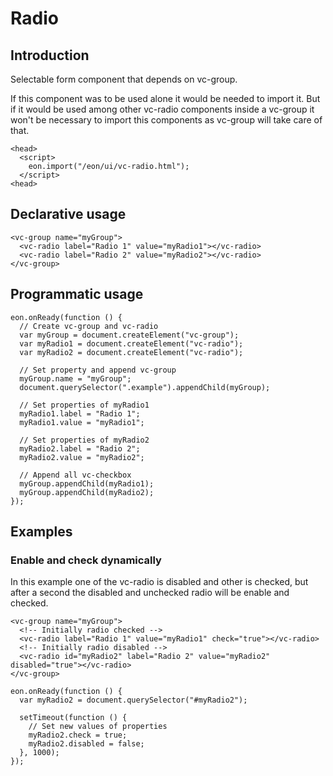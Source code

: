 # Radio

## Introduction
Selectable form component that depends on vc-group.

If this component was to be used alone it would be needed to import it. But if it would be used among other vc-radio components inside a vc-group it won't be necessary to import this components as vc-group will take care of that.
``` [html]
<head>
  <script>
    eon.import("/eon/ui/vc-radio.html");
  </script>
<head>
```

## Declarative usage
``` [html]
<vc-group name="myGroup">
  <vc-radio label="Radio 1" value="myRadio1"></vc-radio>
  <vc-radio label="Radio 2" value="myRadio2"></vc-radio>
</vc-group>
```

## Programmatic usage
``` [javascript]
eon.onReady(function () {
  // Create vc-group and vc-radio 
  var myGroup = document.createElement("vc-group");
  var myRadio1 = document.createElement("vc-radio");
  var myRadio2 = document.createElement("vc-radio");

  // Set property and append vc-group
  myGroup.name = "myGroup";
  document.querySelector(".example").appendChild(myGroup);

  // Set properties of myRadio1
  myRadio1.label = "Radio 1";
  myRadio1.value = "myRadio1";
      
  // Set properties of myRadio2
  myRadio2.label = "Radio 2";
  myRadio2.value = "myRadio2";

  // Append all vc-checkbox
  myGroup.appendChild(myRadio1);
  myGroup.appendChild(myRadio2);
});
```

## Examples

### Enable and check dynamically
In this example one of the vc-radio is disabled and other is checked, but after a second the disabled and unchecked radio will be enable and checked.
``` [html]
<vc-group name="myGroup">
  <!-- Initially radio checked -->
  <vc-radio label="Radio 1" value="myRadio1" check="true"></vc-radio>
  <!-- Initially radio disabled -->
  <vc-radio id="myRadio2" label="Radio 2" value="myRadio2" disabled="true"></vc-radio>
</vc-group>
```

``` [javascript]
eon.onReady(function () {
  var myRadio2 = document.querySelector("#myRadio2");

  setTimeout(function () {
    // Set new values of properties
    myRadio2.check = true;
    myRadio2.disabled = false;
  }, 1000);
});
```
